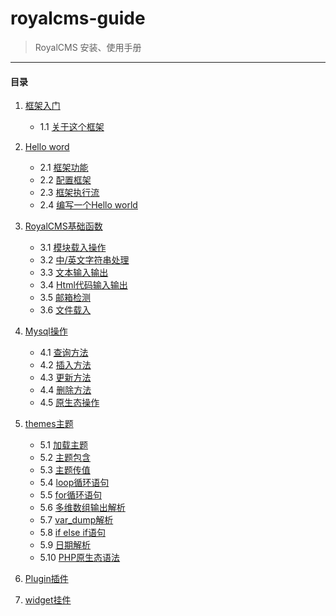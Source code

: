 royalcms-guide
==============

> RoyalCMS 安装、使用手册

------

#### 目录 ####

1.	[框架入门]()
	*	1.1  [关于这个框架](about.md)
					
2. 	[Hello word]()
	* 	2.1 [框架功能]()
	* 	2.2 [配置框架]()
	* 	2.3 [框架执行流]()
	* 	2.4 [编写一个Hello world](hello_world.md)
		
3. 	[RoyalCMS基础函数]()
	* 	3.1 [模块载入操作]()		
	* 	3.2	[中/英文字符串处理]()
	* 	3.3 [文本输入输出]()
	* 	3.4 [Html代码输入输出]()	
	* 	3.5 [邮箱检测]()
	* 	3.6 [文件载入]()
	
4. 	[Mysql操作]()
	* 	4.1 [查询方法]()
	* 	4.2 [插入方法]()
	* 	4.3 [更新方法]()
	* 	4.4 [删除方法]()
	* 	4.5 [原生态操作]()
	
5. 	[themes主题](themes.md)
	* 	5.1 [加载主题]()
	* 	5.2 [主题包含]()
	* 	5.3 [主题传值]()
	* 	5.4 [loop循环语句]()
	* 	5.5 [for循环语句]()
	* 	5.6 [多维数组输出解析]()
	* 	5.7 [var_dump解析]()
	* 	5.8 [if else if语句]()
	* 	5.9 [日期解析]()
	* 	5.10 [PHP原生态语法]()
	
6. 	[Plugin插件]()

7. 	[widget挂件]()
